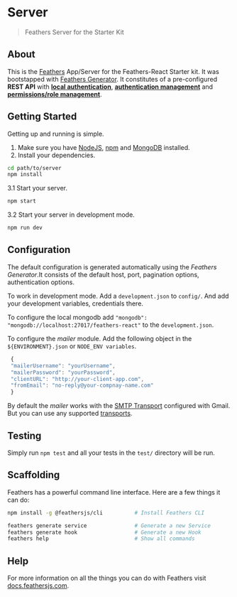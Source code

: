 # Server

> Feathers Server for the Starter Kit

## About

This is the [Feathers](http://feathersjs.com) App/Server for the Feathers-React Starter kit. It was bootstapped with [Feathers Generator](https://docs.feathersjs.com/guides/basics/generator.html). It constitutes of a pre-configured **REST API** with [**local authentication**](https://docs.feathersjs.com/api/authentication/local.html), [**authentication management**](https://github.com/feathersjs-ecosystem/feathers-authentication-management/blob/master/docs.md) and [**permissions/role management**](https://github.com/feathersjs-ecosystem/feathers-permissions).

## Getting Started

Getting up and running is simple.

1. Make sure you have [NodeJS](https://nodejs.org/), [npm](https://www.npmjs.com/) and [MongoDB](https://www.mongodb.com/) installed.
2. Install your dependencies.

```bash
cd path/to/server
npm install
```

3.1 Start your server.

```bash
npm start
```

3.2 Start your server in development mode.

```bash
npm run dev
```

## Configuration

The default configuration is generated automatically using the *Feathers Generator*.It consists of the default host, port, pagination options, authentication options.

To work in development mode. Add a `development.json` to `config/`. And add your development variables, credentials there.

To configure the local mongodb add `"mongodb": "mongodb://localhost:27017/feathers-react"` to the `development.json`.

To configure the *mailer* module. Add the following object in the `${ENVIRONMENT}.json` or `NODE_ENV variables`.

```js
 {
 "mailerUsername": "yourUsername",
 "mailerPassword": "yourPassword",
 "clientURL": "http://your-client-app.com",
 "fromEmail": "no-reply@your-compnay-name.com"
 }
```

By default the *mailer* works with the [SMTP Transport](https://www.npmjs.com/package/nodemailer-smtp-transport) configured with Gmail. But you can use any supported [transports](https://nodemailer.com/transports/).

## Testing

Simply run `npm test` and all your tests in the `test/` directory will be run.

## Scaffolding

Feathers has a powerful command line interface. Here are a few things it can do:

```bash
npm install -g @feathersjs/cli          # Install Feathers CLI

feathers generate service               # Generate a new Service
feathers generate hook                  # Generate a new Hook
feathers help                           # Show all commands
```

## Help

For more information on all the things you can do with Feathers visit [docs.feathersjs.com](http://docs.feathersjs.com).
